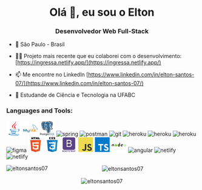 <h1 align="center">Olá 👋, eu sou o Elton</h1>
<h3 align="center">Desenvolvedor Web Full-Stack</h3>


- 📍 São Paulo - Brasil

- 👨‍💻 Projeto mais recente que eu colaborei com o desenvolvimento: [https://ingressa.netlify.app/](https://ingressa.netlify.app/)

- 📫 Me encontre no LinkedIn [https://www.linkedin.com/in/elton-santos-07/](https://www.linkedin.com/in/elton-santos-07/)

- 📒 Estudande de Ciência e Tecnologia na UFABC


<h3 align="left">Languages and Tools:</h3>

<p align="left">
  
  <img src="https://raw.githubusercontent.com/devicons/devicon/master/icons/java/java-original.svg" alt="java" width="40" height="40"/>
  
  <img src="https://raw.githubusercontent.com/devicons/devicon/master/icons/mysql/mysql-original-wordmark.svg" alt="mysql" width="40" height="40"/>
  
  <img src="https://raw.githubusercontent.com/devicons/devicon/master/icons/postgresql/postgresql-original-wordmark.svg" alt="postgresql" width="40" height="40"/>
  
  <img src="https://www.vectorlogo.zone/logos/springio/springio-icon.svg" alt="spring" width="40" height="40"/>
  
  <img src="https://www.vectorlogo.zone/logos/getpostman/getpostman-icon.svg" alt="postman" width="40" height="40"/>
  
  <img src="https://www.vectorlogo.zone/logos/git-scm/git-scm-icon.svg" alt="git" width="40" height="40"/>
  
  <img src="https://www.vectorlogo.zone/logos/heroku/heroku-icon.svg" alt="heroku" width="40" height="40"/>
  
  <img src="https://upload.wikimedia.org/wikipedia/commons/9/98/Apache_NetBeans_Logo.svg" alt="heroku" width="40" height="40"/>
  
  <img src="https://cdn.worldvectorlogo.com/logos/eclipse-11.svg" alt="heroku" width="40" height="40"/>
  
  
  
  <img src="https://www.vectorlogo.zone/logos/figma/figma-icon.svg" alt="figma" width="40" height="40"/>
  
  <img src="https://raw.githubusercontent.com/devicons/devicon/master/icons/html5/html5-original-wordmark.svg" alt="html5" width="40" height="40"/>
  
  <img src="https://raw.githubusercontent.com/devicons/devicon/master/icons/css3/css3-original-wordmark.svg" alt="css3" width="40" height="40"/>
  
  <img src="https://raw.githubusercontent.com/devicons/devicon/master/icons/bootstrap/bootstrap-plain-wordmark.svg" alt="bootstrap" width="40" height="40"/>
  
  <img src="https://raw.githubusercontent.com/devicons/devicon/master/icons/javascript/javascript-original.svg" alt="javascript" width="40" height="40"/>
  
  <img src="https://raw.githubusercontent.com/devicons/devicon/master/icons/typescript/typescript-original.svg" alt="typescript" width="40" height="40"/>
  
  <img src="https://raw.githubusercontent.com/devicons/devicon/master/icons/nodejs/nodejs-original-wordmark.svg" alt="nodejs" width="40" height="40"/>
  
  <img src="https://angular.io/assets/images/logos/angular/angular.svg" alt="angular" width="40" height="40"/>
  
  <img src="https://www.vectorlogo.zone/logos/netlify/netlify-icon.svg" alt="netlify" width="40" height="40"/>
  
  <img src="https://www.vectorlogo.zone/logos/visualstudio_code/visualstudio_code-icon.svg" alt="netlify" width="40" height="40"/>

</p>


<p align="center">
  <img align="left" src="https://github-readme-stats.vercel.app/api/top-langs?username=eltonsantos07&show_icons=true&locale=en&layout=compact" alt="eltonsantos07" /> 
  <img align="center" src="https://github-readme-stats.vercel.app/api?username=eltonsantos07&show_icons=true&locale=en" alt="eltonsantos07" />
</p>

<p align="center"><img align="center" src="https://github-readme-streak-stats.herokuapp.com/?user=eltonsantos07&" alt="eltonsantos07" /></p>
